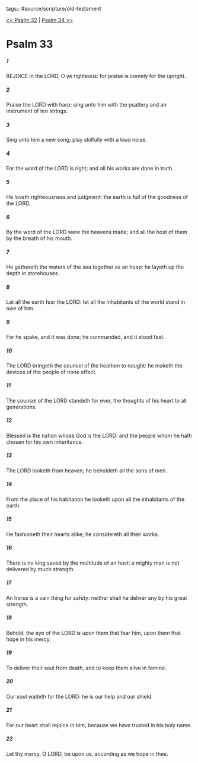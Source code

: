 tags:: #source/scripture/old-testament

[<< Psalm 32](old-testament/19_Psalms/Psalm_32.md) | [Psalm 34 >>](old-testament/19_Psalms/Psalm_34.md)

# Psalm 33

##### 1

REJOICE in the LORD, O ye righteous: for praise is comely for the upright.

##### 2

Praise the LORD with harp: sing unto him with the psaltery and an instrument of ten strings.

##### 3

Sing unto him a new song; play skilfully with a loud noise.

##### 4

For the word of the LORD is right; and all his works are done in truth.

##### 5

He loveth righteousness and judgment: the earth is full of the goodness of the LORD.

##### 6

By the word of the LORD were the heavens made; and all the host of them by the breath of his mouth.

##### 7

He gathereth the waters of the sea together as an heap: he layeth up the depth in storehouses.

##### 8

Let all the earth fear the LORD: let all the inhabitants of the world stand in awe of him.

##### 9

For he spake, and it was done; he commanded, and it stood fast.

##### 10

The LORD bringeth the counsel of the heathen to nought: he maketh the devices of the people of none effect.

##### 11

The counsel of the LORD standeth for ever, the thoughts of his heart to all generations.

##### 12

Blessed is the nation whose God is the LORD: and the people whom he hath chosen for his own inheritance.

##### 13

The LORD looketh from heaven; he beholdeth all the sons of men.

##### 14

From the place of his habitation he looketh upon all the inhabitants of the earth.

##### 15

He fashioneth their hearts alike; he considereth all their works.

##### 16

There is no king saved by the multitude of an host: a mighty man is not delivered by much strength.

##### 17

An horse is a vain thing for safety: neither shall he deliver any by his great strength.

##### 18

Behold, the eye of the LORD is upon them that fear him, upon them that hope in his mercy;

##### 19

To deliver their soul from death, and to keep them alive in famine.

##### 20

Our soul waiteth for the LORD: he is our help and our shield.

##### 21

For our heart shall rejoice in him, because we have trusted in his holy name.

##### 22

Let thy mercy, O LORD, be upon us, according as we hope in thee.
